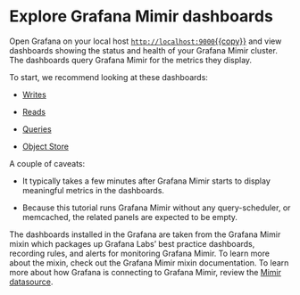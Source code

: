 # Explore Grafana Mimir dashboards

Open Grafana on your local host [`http://localhost:9000`{{copy}}]({{TRAFFIC_HOST1_9000}}) and view dashboards showing the status
and health of your Grafana Mimir cluster. The dashboards query Grafana Mimir for the metrics they display.

To start, we recommend looking at these dashboards:

- [Writes]({{TRAFFIC_HOST1_9000}}/d/8280707b8f16e7b87b840fc1cc92d4c5/mimir-writes)

- [Reads]({{TRAFFIC_HOST1_9000}}/d/e327503188913dc38ad571c647eef643/mimir-reads)

- [Queries]({{TRAFFIC_HOST1_9000}}/d/b3abe8d5c040395cc36615cb4334c92d/mimir-queries)

- [Object Store]({{TRAFFIC_HOST1_9000}}/d/e1324ee2a434f4158c00a9ee279d3292/mimir-object-store)

A couple of caveats:

- It typically takes a few minutes after Grafana Mimir starts to display meaningful metrics in the dashboards.

- Because this tutorial runs Grafana Mimir without any query-scheduler, or memcached, the related panels are expected to be empty.

The dashboards installed in the Grafana are taken from the Grafana Mimir mixin which packages up Grafana Labs’ best practice dashboards, recording rules, and alerts for monitoring Grafana Mimir. To learn more about the mixin, check out the Grafana Mimir mixin documentation. To learn more about how Grafana is connecting to Grafana Mimir, review the [Mimir datasource]({{TRAFFIC_HOST1_9000}}/datasources).

